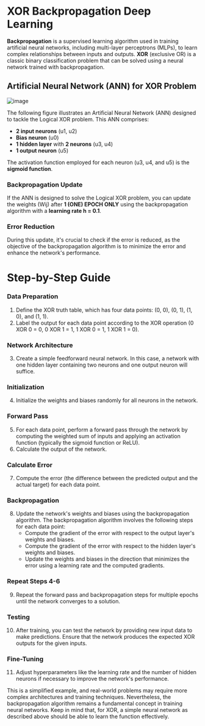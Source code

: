 # XOR Backpropagation Deep Learning

**Backpropagation** is a supervised learning algorithm used in training artificial neural networks, including multi-layer perceptrons (MLPs), to learn complex relationships between inputs and outputs. **XOR** (exclusive OR) is a classic binary classification problem that can be solved using a neural network trained with backpropagation.

## Artificial Neural Network (ANN) for XOR Problem

![image](https://github.com/kmnvz-mayvez/XOR-Backpropagation-deep-learning/assets/55338832/96d3c546-5c4e-40da-880e-d306618dea18)

The following figure illustrates an Artificial Neural Network (ANN) designed to tackle the Logical XOR problem. This ANN comprises:

- **2 input neurons** (u1, u2)
- **Bias neuron** (u0)
- **1 hidden layer** with **2 neurons** (u3, u4)
- **1 output neuron** (u5)

The activation function employed for each neuron (u3, u4, and u5) is the **sigmoid function**.

### Backpropagation Update

If the ANN is designed to solve the Logical XOR problem, you can update the weights (Wij) after **1 (ONE) EPOCH ONLY** using the backpropagation algorithm with a **learning rate h = 0.1**.

### Error Reduction

During this update, it's crucial to check if the error is reduced, as the objective of the backpropagation algorithm is to minimize the error and enhance the network's performance.

# Step-by-Step Guide

### Data Preparation

1. Define the XOR truth table, which has four data points: (0, 0), (0, 1), (1, 0), and (1, 1).
2. Label the output for each data point according to the XOR operation (0 XOR 0 = 0, 0 XOR 1 = 1, 1 XOR 0 = 1, 1 XOR 1 = 0).

### Network Architecture

3. Create a simple feedforward neural network. In this case, a network with one hidden layer containing two neurons and one output neuron will suffice.

### Initialization

4. Initialize the weights and biases randomly for all neurons in the network.

### Forward Pass

5. For each data point, perform a forward pass through the network by computing the weighted sum of inputs and applying an activation function (typically the sigmoid function or ReLU).
6. Calculate the output of the network.

### Calculate Error

7. Compute the error (the difference between the predicted output and the actual target) for each data point.

### Backpropagation

8. Update the network's weights and biases using the backpropagation algorithm. The backpropagation algorithm involves the following steps for each data point:
   - Compute the gradient of the error with respect to the output layer's weights and biases.
   - Compute the gradient of the error with respect to the hidden layer's weights and biases.
   - Update the weights and biases in the direction that minimizes the error using a learning rate and the computed gradients.

### Repeat Steps 4-6

9. Repeat the forward pass and backpropagation steps for multiple epochs until the network converges to a solution.

### Testing

10. After training, you can test the network by providing new input data to make predictions. Ensure that the network produces the expected XOR outputs for the given inputs.

### Fine-Tuning

11. Adjust hyperparameters like the learning rate and the number of hidden neurons if necessary to improve the network's performance.

This is a simplified example, and real-world problems may require more complex architectures and training techniques. Nevertheless, the backpropagation algorithm remains a fundamental concept in training neural networks. Keep in mind that, for XOR, a simple neural network as described above should be able to learn the function effectively.
